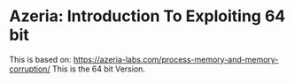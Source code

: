 # Azeria: Introduction To Exploiting 64 bit

This is based on: https://azeria-labs.com/process-memory-and-memory-corruption/
This is the 64 bit Version.
